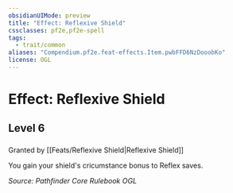 ```yaml
---
obsidianUIMode: preview
title: "Effect: Reflexive Shield"
cssclasses: pf2e,pf2e-spell
tags:
  - trait/common
aliases: "Compendium.pf2e.feat-effects.Item.pwbFFD6NzDooobKo"
license: OGL
---
```

# Effect: Reflexive Shield
## Level 6
### 






Granted by [[Feats/Reflexive Shield|Reflexive Shield]]

You gain your shield's cricumstance bonus to Reflex saves.

*Source: Pathfinder Core Rulebook*
*OGL*